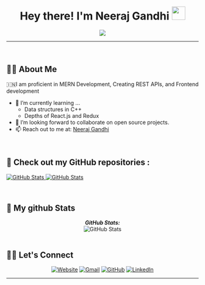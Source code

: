 <h1 align="center">Hey there! I'm Neeraj Gandhi <img src="https://media.giphy.com/media/hvRJCLFzcasrR4ia7z/giphy.gif" width="35"></h1>
<p align="center">
  <img src="https://readme-typing-svg.herokuapp.com?lines=MERN+Stack+Developer;REST+APIs+Development;React%20|%20Redux%20|%20Thunk%20;JavaScript%20|%20jQuery%20;Bootstrap%20|%20MUI%20|%20TailwindCSS%20;C%20|%20CPP%20|%20OOP%20;Blockchain%20Enthusiast&center=true&width=500&height=50">
</p>
<hr/>
<br>

##  🧔‍♂️ About Me
 :india:I am proficient in MERN Development, Creating REST APIs, and Frontend development
- 🌱 I’m currently learning ...
  - Data structures in C++
  - Depths of React.js and Redux 
- 👯 I’m looking forward to collaborate on open source projects.
- 📫 Reach out to me at: <a href="https://www.linkedin.com/in/neeraj-gandhi-53487a193/">Neeraj Gandhi</a>

<br>

##  📁 Check out my GitHub repositories :

<div>
  <p>
    <a href="https://github.com/neeraj-22/login-verification">
      <img src="https://github-readme-stats.vercel.app/api/pin/?username=neeraj-22&repo=login-verification" alt="GitHub Stats" />
    </a>
    <a href="https://github.com/neeraj-22/TeeCom">
      <img src="https://github-readme-stats.vercel.app/api/pin/?username=neeraj-22&repo=TeeCom" alt="GitHub Stats" />
    </a>
  </p>
</div>

<br>
<h2>👀 My github Stats</h2>

<div>
  <p align="center">
  <b><em>GitHub Stats:</em></b> <br/>
    <img src="https://github-readme-streak-stats.herokuapp.com/?user=neeraj-22" alt="GitHub Stats" /> <br/><br/>
  
</div>


## 🙋‍♀️ Let's Connect
<p align="center">
  <a href="https://github.com/neeraj-22/"><img src="https://img.icons8.com/bubbles/50/000000/web.png" alt="Website"/></a>
	<a href="mailto:gandhineeraj48@gmail.com"><img src="https://img.icons8.com/bubbles/50/000000/gmail.png" alt="Gmail"/></a>
	<a href="https://github.com/neeraj-22/"><img src="https://img.icons8.com/bubbles/50/000000/github.png" alt="GitHub"/></a>
	<a href="https://www.linkedin.com/in/neeraj-gandhi-53487a193/"><img src="https://img.icons8.com/bubbles/50/000000/linkedin.png" alt="LinkedIn"/></a>
	
</p>

<hr/>
